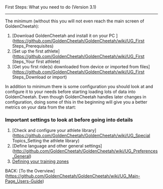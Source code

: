 First Steps: What you need to do (Version 3.1)
***
The minimum (without this you will not even reach the main screen of GoldenCheetah):

1. [Download GoldenCheetah and install it on your PC ](https://github.com/GoldenCheetah/GoldenCheetah/wiki/UG_First Steps_Prerequisites)
2. [Set up the first athlete](https://github.com/GoldenCheetah/GoldenCheetah/wiki/UG_First Steps_Your first athlete) 
3. [Get you first ride(s) downloaded from device or imported from files](https://github.com/GoldenCheetah/GoldenCheetah/wiki/UG_First Steps_Download or import) 

In addition to minimum there is some configuration you should look at and configure it to your needs before starting loading lots of data into GoldenCheetah. Even though GoldenCheetah handles later changes in configuration, doing some of this in the beginning will give you a better metrics on your data from the start:

### Important settings to look at before going into details

1. [Check and configure your athlete library](https://github.com/GoldenCheetah/GoldenCheetah/wiki/UG_Special Topics_Setting the athlete library) 
2. [Define language and other general settings] (http://github.com/GoldenCheetah/GoldenCheetah/wiki/UG_Preferences_General) 
3. [Defining your training zones](https://github.com/GoldenCheetah/GoldenCheetah/wiki/UG_Preferences_Athlete_Training-Zones)

BACK: [To the Overview] (https://github.com/GoldenCheetah/GoldenCheetah/wiki/UG_Main-Page_Users-Guide)